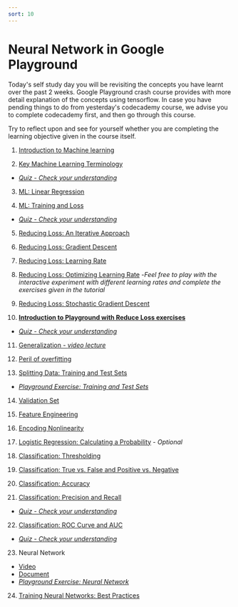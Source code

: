 ```yaml
---
sort: 10
---
```


# Neural Network in Google Playground

Today's self study day you will be revisiting the concepts you have learnt over the past 2 weeks. Google Playground crash course provides with more detail explanation of the concepts using tensorflow.
In case you have pending things to do from yesterday's codecademy course, we advise you to complete codecademy first, and then go through this course.

Try to reflect upon and see for yourself whether you are completing the learning objective given in the course itself.

1) [Introduction to Machine learning](https://developers.google.com/machine-learning/crash-course/ml-intro)

2) [Key Machine Learning Terminology](https://developers.google.com/machine-learning/crash-course/framing/ml-terminology)
- _[Quiz - Check your understanding](https://developers.google.com/machine-learning/crash-course/framing/check-your-understanding)_

3) [ML: Linear Regression](https://developers.google.com/machine-learning/crash-course/descending-into-ml/linear-regression)

4) [ML: Training and Loss](https://developers.google.com/machine-learning/crash-course/descending-into-ml/training-and-loss)
- _[Quiz - Check your understanding](https://developers.google.com/machine-learning/crash-course/descending-into-ml/check-your-understanding)_

5) [Reducing Loss: An Iterative Approach](https://developers.google.com/machine-learning/crash-course/reducing-loss/an-iterative-approach)

6) [Reducing Loss: Gradient Descent](https://developers.google.com/machine-learning/crash-course/reducing-loss/gradient-descent)

7) [Reducing Loss: Learning Rate](https://developers.google.com/machine-learning/crash-course/reducing-loss/learning-rate)

8) [Reducing Loss: Optimizing Learning Rate](https://developers.google.com/machine-learning/crash-course/fitter/graph) -_Feel free to play with the interactive experiment with different learning rates and complete the exercises given in the tutorial_

9) [Reducing Loss: Stochastic Gradient Descent](https://developers.google.com/machine-learning/crash-course/reducing-loss/stochastic-gradient-descent)

10) **[Introduction to Playground with Reduce Loss exercises](https://developers.google.com/machine-learning/crash-course/reducing-loss/playground-exercise)**
- _[Quiz - Check your understanding](https://developers.google.com/machine-learning/crash-course/reducing-loss/check-your-understanding)_

11) [Generalization - _video lecture_](https://developers.google.com/machine-learning/crash-course/generalization/video-lecture)

12) [Peril of overfitting](https://developers.google.com/machine-learning/crash-course/generalization/peril-of-overfitting)

13) [Splitting Data: Training and Test Sets](https://developers.google.com/machine-learning/crash-course/training-and-test-sets/splitting-data)
- _[Playground Exercise: Training and Test Sets](https://developers.google.com/machine-learning/crash-course/reducing-loss/check-your-understanding)_

14) [Validation Set](https://developers.google.com/machine-learning/crash-course/validation/another-partition)

15) [Feature Engineering](https://developers.google.com/machine-learning/crash-course/representation/feature-engineering)

16) [Encoding Nonlinearity](https://developers.google.com/machine-learning/crash-course/feature-crosses/encoding-nonlinearity)

17) [Logistic Regression: Calculating a Probability](https://developers.google.com/machine-learning/crash-course/logistic-regression/calculating-a-probability) - _Optional_

18) [Classification: Thresholding](https://developers.google.com/machine-learning/crash-course/classification/thresholding)

19) [Classification: True vs. False and Positive vs. Negative](https://developers.google.com/machine-learning/crash-course/classification/true-false-positive-negative)

20) [Classification: Accuracy](https://developers.google.com/machine-learning/crash-course/classification/accuracy)

21) [Classification: Precision and Recall](https://developers.google.com/machine-learning/crash-course/classification/precision-and-recall)
- _[Quiz - Check your understanding](https://developers.google.com/machine-learning/crash-course/classification/check-your-understanding-accuracy-precision-recall)_

22) [Classification: ROC Curve and AUC](https://developers.google.com/machine-learning/crash-course/classification/roc-and-auc)
- _[Quiz - Check your understanding](https://developers.google.com/machine-learning/crash-course/classification/check-your-understanding-roc-and-auc)_

23) Neural Network
- [Video](https://developers.google.com/machine-learning/crash-course/introduction-to-neural-networks/video-lecture)
- [Document](https://developers.google.com/machine-learning/crash-course/introduction-to-neural-networks/anatomy)
- _[Playground Exercise: Neural Network](https://developers.google.com/machine-learning/crash-course/introduction-to-neural-networks/playground-exercises)_

24) [Training Neural Networks: Best Practices](https://developers.google.com/machine-learning/crash-course/training-neural-networks/best-practices)




